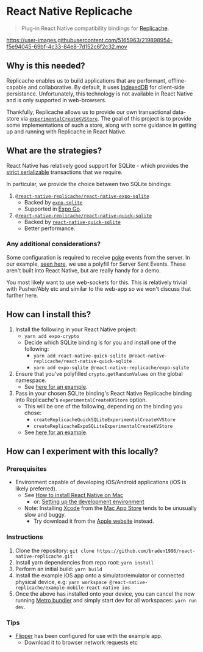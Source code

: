 # React Native Replicache

> Plug-in React Native compatibility bindings for [Replicache](https://replicache.dev/).

<https://user-images.githubusercontent.com/5165963/219898954-f5e94045-69bf-4c33-84e8-7d152c6f2c32.mov>

## Why is this needed?

Replicache enables us to build applications that are performant, offline-capable and collaborative. By default, it uses [IndexedDB](https://developer.mozilla.org/en-US/docs/Web/API/IndexedDB_API) for client-side persistance. Unfortunately, this technology is not available in React Native and is only supported in web-browsers.

Thankfully, Replicache allows us to provide our own transactional data-store via [`experimentalCreateKVStore`](https://doc.replicache.dev/api/interfaces/ReplicacheOptions#experimentalcreatekvstore). The goal of this project is to provide some implementations of such a store, along with some guidance in getting up and running with Replicache in React Native.

## What are the strategies?

React Native has relatively good support for SQLite - which provides the [strict serializable](https://jepsen.io/consistency/models/strict-serializable) transactions that we require.

In particular, we provide the choice between two SQLite bindings:

1. [`@react-native-replicache/react-native-expo-sqlite`](https://github.com/Braden1996/react-native-replicache/tree/master/packages/react-native-expo-sqlite)
   - Backed by [`expo-sqlite`](https://docs.expo.dev/versions/latest/sdk/sqlite/)
   - Supported in [Expo Go](https://expo.dev/client).
2. [`@react-native-replicache/react-native-quick-sqlite`](https://github.com/Braden1996/react-native-replicache/tree/master/packages/react-native-quick-sqlite)
   - Backed by [`react-native-quick-sqlite`](https://github.com/ospfranco/react-native-quick-sqlite)
   - Better performance.

### Any additional considerations?

Some configuration is required to receive [poke](https://doc.replicache.dev/byob/poke) events from the server. In our example, [seen here](https://github.com/Braden1996/react-native-replicache/blob/master/packages/example/mobile-react-native/src/use-replicache.ts), we use a polyfill for Server Sent Events. These aren't built into React Native, but are really handy for a demo.

You most likely want to use web-sockets for this. This is relatively trivial with Pusher/Ably etc and similar to the web-app so we won't discuss that further here.

## How can I install this?

1. Install the following in your React Native project:
   - `yarn add expo-crypto`
   - Decide which SQLite binding is for you and install one of the following:
     - `yarn add react-native-quick-sqlite @react-native-replicache/react-native-quick-sqlite`
     - `yarn add expo-sqlite @react-native-replicache/expo-sqlite`
2. Ensure that you've polyfilled `crypto.getRandomValues` on the global namespace.
   - See [here for an example](https://github.com/Braden1996/react-native-replicache/blob/master/packages/example/mobile-react-native/src/crypto-polyfill.ts).
3. Pass in your chosen SQLite binding's React Native Replicache binding into Replicache's `experimentalCreateKVStore` option.
   - This will be one of the following, depending on the binding you chose:
     - `createReplicacheQuickSQLiteExperimentalCreateKVStore`
     - `createReplicacheExpoSQLiteExperimentalCreateKVStore`
   - See [here for an example](https://github.com/Braden1996/react-native-replicache/blob/master/packages/example/mobile-react-native/src/use-replicache.ts).

## How can I experiment with this locally?

### Prerequisites

- Environment capable of developing iOS/Android applications (iOS is likely preferred).
  - See [How to install React Native on Mac](https://dev-yakuza.posstree.com/en/react-native/install-on-mac/)
    - or: [Setting up the development environment](https://reactnative.dev/docs/environment-setup)
  - Note: Installing [Xcode](https://developer.apple.com/xcode/) from the [Mac App Store](https://apps.apple.com/us/app/xcode/id497799835?mt=12) tends to be unusually slow and buggy.
    - Try download it from the [Apple website](https://developer.apple.com/xcode/) instead.

### Instructions

1. Clone the repository: `git clone https://github.com/braden1996/react-native-replicache.git`
2. Install yarn dependencies from repo root: `yarn install`
3. Perform an initial build: `yarn build`
4. Install the example iOS app onto a simulator/emulator or connected physical device, e.g: `yarn workspace @react-native-replicache/example-mobile-react-native ios`
5. Once the above has installed onto your device, you can cancel the now running [Metro bundler](https://facebook.github.io/metro/) and simply start dev for all workspaces: `yarn run dev`.

### Tips

- [Flipper](https://fbflipper.com/) has been configured for use with the example app.
  - Download it to browser network requests etc

